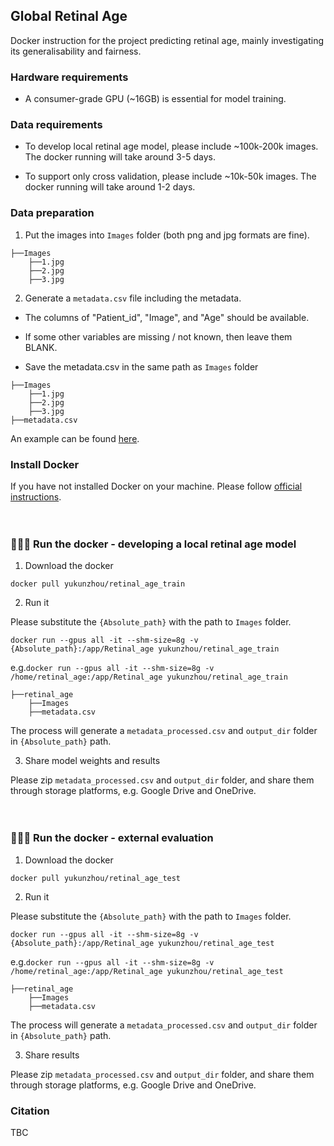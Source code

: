 ## Global Retinal Age
Docker instruction for the project predicting retinal age, mainly investigating its generalisability and fairness.

### Hardware requirements

- A consumer-grade GPU (~16GB) is essential for model training. 


### Data requirements

- To develop local retinal age model, please include ~100k-200k images. The docker running will take around 3-5 days. 

- To support only cross validation, please include ~10k-50k images. The docker running will take around 1-2 days. 


### Data preparation

1. Put the images into `Images` folder (both png and jpg formats are fine).

```
├──Images
    ├──1.jpg
    ├──2.jpg
    ├──3.jpg
``` 

2. Generate a `metadata.csv` file including the metadata.

- The columns of "Patient_id", "Image", and "Age" should be available.

- If some other variables are missing / not known, then leave them BLANK.

- Save the metadata.csv in the same path as `Images` folder

```
├──Images
    ├──1.jpg
    ├──2.jpg
    ├──3.jpg
├──metadata.csv   
``` 

An example can be found [here](https://drive.google.com/file/d/1tDwguNTdByc7N0CNOmtU6TppRe548P1D/view?usp=sharing).



### Install Docker

If you have not installed Docker on your machine. Please follow [official instructions](https://docs.docker.com/engine/install/).
<br><br><br>




### 🍻🍻🍻 Run the docker - developing a local retinal age model


1. Download the docker

```
docker pull yukunzhou/retinal_age_train
``` 

2. Run it

Please substitute the `{Absolute_path}` with the path to `Images` folder.
```
docker run --gpus all -it --shm-size=8g -v {Absolute_path}:/app/Retinal_age yukunzhou/retinal_age_train
```
e.g.`docker run --gpus all -it --shm-size=8g -v /home/retinal_age:/app/Retinal_age yukunzhou/retinal_age_train`

```
├──retinal_age
    ├──Images
    ├──metadata.csv  
``` 

The process will generate a `metadata_processed.csv` and `output_dir` folder in `{Absolute_path}` path.


3. Share model weights and results

Please zip `metadata_processed.csv` and `output_dir` folder, and share them through storage platforms, e.g. Google Drive and OneDrive.
<br><br><br>




### 🍻🍻🍻 Run the docker - external evaluation


1. Download the docker

```
docker pull yukunzhou/retinal_age_test
``` 

2. Run it

Please substitute the `{Absolute_path}` with the path to `Images` folder.
```
docker run --gpus all -it --shm-size=8g -v {Absolute_path}:/app/Retinal_age yukunzhou/retinal_age_test
```
e.g.`docker run --gpus all -it --shm-size=8g -v /home/retinal_age:/app/Retinal_age yukunzhou/retinal_age_test`

```
├──retinal_age
    ├──Images
    ├──metadata.csv  
``` 

The process will generate a `metadata_processed.csv` and `output_dir` folder in `{Absolute_path}` path.


3. Share results

Please zip `metadata_processed.csv` and `output_dir` folder, and share them through storage platforms, e.g. Google Drive and OneDrive.




### Citation

TBC



